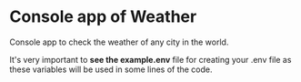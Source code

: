 # Console app of Weather 
Console app to check the weather of any city in the world.

It's very important to **see the example.env** file for creating your .env file as these variables will be used in some lines of the code.